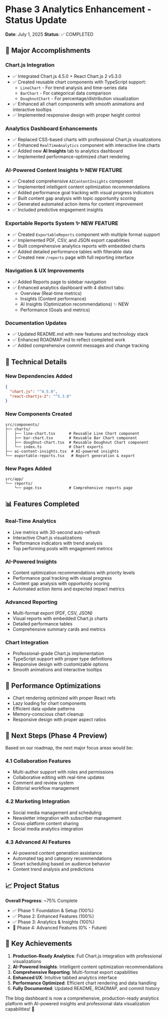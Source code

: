 # Phase 3 Analytics Enhancement - Status Update
**Date**: July 1, 2025
**Status**: ✅ COMPLETED

## 🎉 Major Accomplishments

### Chart.js Integration
- ✅ Integrated Chart.js 4.5.0 + React Chart.js 2 v5.3.0
- ✅ Created reusable chart components with TypeScript support:
  - `LineChart` - For trend analysis and time-series data
  - `BarChart` - For categorical data comparison
  - `DoughnutChart` - For percentage/distribution visualization
- ✅ Enhanced all chart components with smooth animations and interactive tooltips
- ✅ Implemented responsive design with proper height control

### Analytics Dashboard Enhancements
- ✅ Replaced CSS-based charts with professional Chart.js visualizations
- ✅ Enhanced `RealTimeAnalytics` component with interactive line charts
- ✅ Added new **AI Insights** tab to analytics dashboard
- ✅ Implemented performance-optimized chart rendering

### AI-Powered Content Insights ✨ NEW FEATURE
- ✅ Created comprehensive `AIContentInsights` component
- ✅ Implemented intelligent content optimization recommendations
- ✅ Added performance goal tracking with visual progress indicators
- ✅ Built content gap analysis with topic opportunity scoring
- ✅ Generated automated action items for content improvement
- ✅ Included predictive engagement insights

### Exportable Reports System ✨ NEW FEATURE
- ✅ Created `ExportableReports` component with multiple format support
- ✅ Implemented PDF, CSV, and JSON export capabilities
- ✅ Built comprehensive analytics reports with embedded charts
- ✅ Added detailed performance tables with filterable data
- ✅ Created new `/reports` page with full reporting interface

### Navigation & UX Improvements
- ✅ Added Reports page to sidebar navigation
- ✅ Enhanced analytics dashboard with 4 distinct tabs:
  - Overview (Real-time metrics)
  - Insights (Content performance)
  - AI Insights (Optimization recommendations) ✨ NEW
  - Performance (Goals and metrics)

### Documentation Updates
- ✅ Updated README.md with new features and technology stack
- ✅ Enhanced ROADMAP.md to reflect completed work
- ✅ Added comprehensive commit messages and change tracking

## 🔧 Technical Details

### New Dependencies Added
```json
{
  "chart.js": "^4.5.0",
  "react-chartjs-2": "^5.3.0"
}
```

### New Components Created
```
src/components/
├── charts/
│   ├── line-chart.tsx      # Reusable Line Chart component
│   ├── bar-chart.tsx       # Reusable Bar Chart component
│   ├── doughnut-chart.tsx  # Reusable Doughnut Chart component
│   └── index.ts            # Chart exports
├── ai-content-insights.tsx  # AI-powered insights
└── exportable-reports.tsx   # Report generation & export
```

### New Pages Added
```
src/app/
└── reports/
    └── page.tsx            # Comprehensive reports page
```

## 📊 Features Completed

### Real-Time Analytics
- Live metrics with 30-second auto-refresh
- Interactive Chart.js visualizations
- Performance indicators with trend analysis
- Top performing posts with engagement metrics

### AI-Powered Insights
- Content optimization recommendations with priority levels
- Performance goal tracking with visual progress
- Content gap analysis with opportunity scoring
- Automated action items and expected impact metrics

### Advanced Reporting
- Multi-format export (PDF, CSV, JSON)
- Visual reports with embedded Chart.js charts
- Detailed performance tables
- Comprehensive summary cards and metrics

### Chart Integration
- Professional-grade Chart.js implementation
- TypeScript support with proper type definitions
- Responsive design with customizable options
- Smooth animations and interactive tooltips

## 🚀 Performance Optimizations

- Chart rendering optimized with proper React refs
- Lazy loading for chart components
- Efficient data update patterns
- Memory-conscious chart cleanup
- Responsive design with proper aspect ratios

## 🎯 Next Steps (Phase 4 Preview)

Based on our roadmap, the next major focus areas would be:

### 4.1 Collaboration Features
- Multi-author support with roles and permissions
- Collaborative editing with real-time updates
- Comment and review system
- Editorial workflow management

### 4.2 Marketing Integration
- Social media management and scheduling
- Newsletter integration with subscriber management
- Cross-platform content sharing
- Social media analytics integration

### 4.3 Advanced AI Features
- AI-powered content generation assistance
- Automated tag and category recommendations
- Smart scheduling based on audience behavior
- Content trend analysis and predictions

## 📈 Project Status

**Overall Progress**: ~75% Complete
- ✅ Phase 1: Foundation & Setup (100%)
- ✅ Phase 2: Enhanced Features (100%)
- ✅ Phase 3: Analytics & Insights (100%)
- 🔮 Phase 4: Advanced Features (0% - Future)

## 🎉 Key Achievements

1. **Production-Ready Analytics**: Full Chart.js integration with professional visualizations
2. **AI-Powered Insights**: Intelligent content optimization recommendations
3. **Comprehensive Reporting**: Multi-format export capabilities
4. **Enhanced UX**: Intuitive tabbed analytics interface
5. **Performance Optimized**: Efficient chart rendering and data handling
6. **Fully Documented**: Updated README, ROADMAP, and commit history

The blog dashboard is now a comprehensive, production-ready analytics platform with AI-powered insights and professional data visualization capabilities! 🎊

